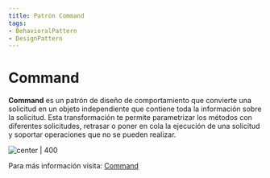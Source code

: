 ```yaml
---
title: Patrón Command
tags:  
- BehavioralPattern
- DesignPattern
---
```


# Command

**Command** es un patrón de diseño de comportamiento que convierte una solicitud en un objeto independiente que contiene toda la información sobre la solicitud. Esta transformación te permite parametrizar los métodos con diferentes solicitudes, retrasar o poner en cola la ejecución de una solicitud y soportar operaciones que no se pueden realizar.

![center | 400](https://refactoring.guru/images/patterns/content/command/command-es.png)

Para más información visita: [Command](https://refactoring.guru/es/design-patterns/command)